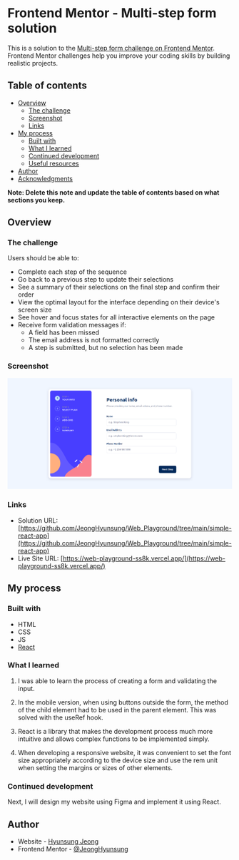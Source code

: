 # Frontend Mentor - Multi-step form solution

This is a solution to the [Multi-step form challenge on Frontend Mentor](https://www.frontendmentor.io/challenges/multistep-form-YVAnSdqQBJ). Frontend Mentor challenges help you improve your coding skills by building realistic projects. 

## Table of contents

- [Overview](#overview)
  - [The challenge](#the-challenge)
  - [Screenshot](#screenshot)
  - [Links](#links)
- [My process](#my-process)
  - [Built with](#built-with)
  - [What I learned](#what-i-learned)
  - [Continued development](#continued-development)
  - [Useful resources](#useful-resources)
- [Author](#author)
- [Acknowledgments](#acknowledgments)

**Note: Delete this note and update the table of contents based on what sections you keep.**

## Overview

### The challenge

Users should be able to:

- Complete each step of the sequence
- Go back to a previous step to update their selections
- See a summary of their selections on the final step and confirm their order
- View the optimal layout for the interface depending on their device's screen size
- See hover and focus states for all interactive elements on the page
- Receive form validation messages if:
  - A field has been missed
  - The email address is not formatted correctly
  - A step is submitted, but no selection has been made

### Screenshot

![](./screenshot.png)

### Links

- Solution URL: [https://github.com/JeongHyunsung/Web_Playground/tree/main/simple-react-app](https://github.com/JeongHyunsung/Web_Playground/tree/main/simple-react-app)
- Live Site URL: [https://web-playground-ss8k.vercel.app/](https://web-playground-ss8k.vercel.app/)

## My process

### Built with

- HTML
- CSS
- JS
- [React](https://reactjs.org/)

### What I learned

1. I was able to learn the process of creating a form and validating the input.

2. In the mobile version, when using buttons outside the form, the method of the child element had to be used in the parent element. This was solved with the useRef hook.

3. React is a library that makes the development process much more intuitive and allows complex functions to be implemented simply.

4. When developing a responsive website, it was convenient to set the font size appropriately according to the device size and use the rem unit when setting the margins or sizes of other elements.

### Continued development

Next, I will design my website using Figma and implement it using React.

## Author

- Website - [Hyunsung Jeong](https://github.com/JeongHyunsung)
- Frontend Mentor - [@JeongHyunsung](https://www.frontendmentor.io/profile/JeongHyunsung)